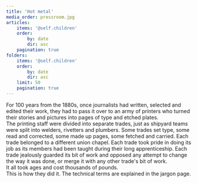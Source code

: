 ```yaml
---
title: 'Hot metal'
media_order: pressroom.jpg
articles:
    items: '@self.children'
    order:
        by: date
        dir: asc
    pagination: true
folders:
    items: '@self.children'
    order:
        by: date
        dir: asc
    limit: 50
    pagination: true
---
```


For 100 years from the 1880s, once journalists had written, selected and edited their work, they had to pass it over to an army of printers who turned their stories and pictures into pages of type and etched plates.  
The printing staff were divided into separate trades, just as shipyard teams were split into welders, rivetters and plumbers. Some trades set type, some read and corrected, some made up pages, some fetched and carried. 
Each trade belonged to a different union chapel. Each trade took pride in doing its job as its members had been taught during their long apprenticeship. Each trade jealously guarded its bit of work and opposed any attempt to change the way it was done, or merge it with any other trade's bit of work.  
It all took ages and cost thousands of pounds.  
This is how they did it. The technical terms are explained in the jargon page.